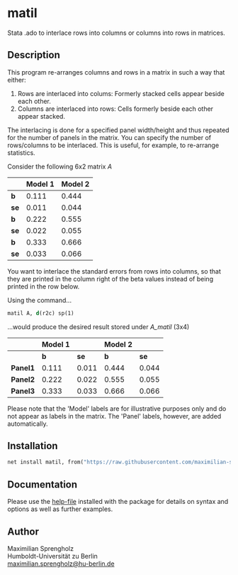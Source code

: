 # matil
Stata .ado to interlace rows into columns or columns into rows in matrices.

## Description
This program re-arranges columns and rows in a matrix in such a way that either:
1. Rows are interlaced into colums: Formerly stacked cells appear beside each other.
2. Columns are interlaced into rows: Cells formerly beside each other appear stacked.

The interlacing is done for a specified panel width/height and thus repeated for the number of panels in the matrix. You can specify the number of rows/columns to be interlaced. This is useful, for example, to re-arrange statistics.

Consider the following 6x2 matrix _A_

|        | Model 1 | Model 2 |
| ------ | ------- | ------- |
| __b__  | 0.111   | 0.444   |
| __se__ | 0.011   | 0.044   |
| __b__  | 0.222   | 0.555   |
| __se__ | 0.022   | 0.055   |
| __b__  | 0.333   | 0.666   |
| __se__ | 0.033   | 0.066   |

You want to interlace the standard errors from rows into columns, so that they are printed in the column
right of the beta values instead of being printed in the row below.

Using the command...

```Stata
matil A, d(r2c) sp(1)
```
...would produce the desired result stored under _A\_matil_ (3x4)

|        | Model 1 |        | Model 2 |        |
| ------ | ------- | ------ | ------- | ------ |
|        | __b__   | __se__ | __b__   | __se__ |
| __Panel1__ | 0.111   | 0.011  | 0.444   | 0.044  |
| __Panel2__ | 0.222   | 0.022  | 0.555   | 0.055  |
| __Panel3__ | 0.333   | 0.033  | 0.666   | 0.066  |

Please note that the 'Model' labels are for illustrative purposes only and do not appear as labels in the matrix. The 'Panel' labels, however, are added automatically.

## Installation
```Stata
net install matil, from("https://raw.githubusercontent.com/maximilian-sprengholz/matil/master/pkg/")
```

## Documentation
Please use the [help-file](pkg/matil.sthlp) installed with the package for details on syntax and options as well as further examples.

## Author
Maximilian Sprengholz<br />
Humboldt-Universität zu Berlin<br />
[maximilian.sprengholz@hu-berlin.de](mailto:maximilian.sprengholz@hu-berlin.de)
